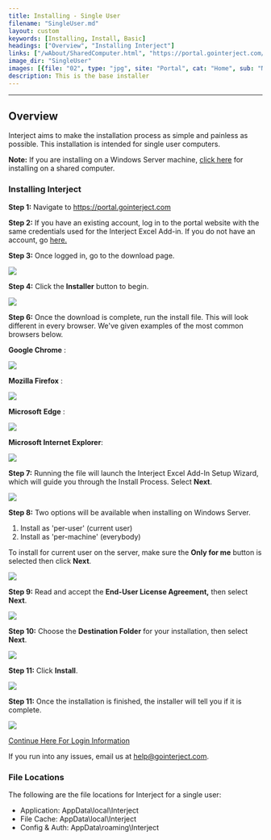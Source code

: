 ```yaml
---
title: Installing - Single User
filename: "SingleUser.md"
layout: custom
keywords: [Installing, Install, Basic]
headings: ["Overview", "Installing Interject"]
links: ["/wAbout/SharedComputer.html", "https://portal.gointerject.com/login.html", "https://portal.gointerject.com/invite.html?mode=create", "/wAbout/Logging-In.html#before-using-interject-heres-how-to-login", "mailto:help@gointerject.com"]
image_dir: "SingleUser"
images: [{file: "02", type: "jpg", site: "Portal", cat: "Home", sub: "Main", report: "", ribbon: "", config: ""}, {file: "03", type: "png", site: "Portal", cat: "Download", sub: "Main", report: "", ribbon: "", config: ""}, {file: "04", type: "png", site: "External", cat: "Chrome", sub: "Download", report: "", ribbon: "", config: ""}, {file: "05", type: "png", site: "External", cat: "Firefox", sub: "Download", report: "", ribbon: "", config: ""}, {file: "07", type: "png", site: "External", cat: "Edge", sub: "Download", report: "", ribbon: "", config: ""}, {file: "08", type: "png", site: "External", cat: "Internet Explorer", sub: "Download", report: "", ribbon: "", config: ""}, {file: "09", type: "png", site: "Interject", cat: "Installation", sub: "Setup Wizard", report: "", ribbon: "", config: ""}, {file: "09b", type: "png", site: "Interject", cat: "Installation", sub: "Installation Type", report: "", ribbon: "", config: ""}, {file: "10", type: "png", site: "Interject", cat: "Installation", sub: "End-User License Agreement", report: "", ribbon: "", config: ""}, {file: "11", type: "png", site: "Interject", cat: "Installation", sub: "Select Installation Folder", report: "", ribbon: "", config: ""}, {file: "12", type: "png", site: "Interject", cat: "Installation", sub: "Ready to Install", report: "", ribbon: "", config: ""}, {file: "13", type: "jpg", site: "Interject", cat: "Installation", sub: "Completed Install", report: "", ribbon: "", config: ""}]
description: This is the base installer
---
```

* * *

## Overview

Interject aims to make the installation process as simple and painless as possible. This installation is intended for single user computers.

**Note:** If you are installing on a Windows Server machine, [click here](/wAbout/SharedComputer.html) for installing on a shared computer.

### Installing Interject

**Step 1:** Navigate to <a target="blank" href="https://portal.gointerject.com/login.html">https://portal.gointerject.com</a>

**Step 2:** If you have an existing account, log in to the portal website with the same credentials used for the Interject Excel Add-in. If you do not have an account, go [here.](https://portal.gointerject.com/invite.html?mode=create)

**Step 3:** Once logged in, go to the download page.

![](/images/SingleUser/02.jpg)
<br>

**Step 4:** Click the **Installer** button to begin.

![](/images/SingleUser/03.png)
<br>

**Step 6:** Once the download is complete, run the install file. This will look different in every browser. We've given examples of the most common browsers below.

**Google Chrome** :

![](/images/SingleUser/04.png)
<br>

**Mozilla Firefox** :

![](/images/SingleUser/05.png)
<br>

**Microsoft** **Edge** :

![](/images/SingleUser/07.png)
<br>

**Microsoft Internet Explorer**:

![](/images/SingleUser/08.png)
<br>

**Step 7:** Running the file will launch the Interject Excel Add-In Setup Wizard, which will guide you through the Install Process. Select **Next**.

![](/images/SingleUser/09.png)
<br>

**Step 8:** Two options will be available when installing on Windows Server.

1. Install as 'per-user' (current user)
2. Install as 'per-machine' (everybody)

To install for current user on the server, make sure the **Only for me** button is selected then click **Next**.

![](/images/SingleUser/09b.png)
<br>

**Step 9:** Read and accept the **End-User License Agreement,** then select **Next**.

![](/images/SingleUser/10.png)
<br>

**Step 10:** Choose the **Destination Folder** for your installation, then select **Next**.

![](/images/SingleUser/11.png)
<br>

**Step 11:** Click **Install**.

![](/images/SingleUser/12.png)
<br>

**Step 11:** Once the installation is finished, the installer will tell you if it is complete.

![](/images/SingleUser/13.png)

[Continue Here For Login Information](/wAbout/Logging-In.html#before-using-interject-heres-how-to-login)

If you run into any issues, email us at [help@gointerject.com](mailto:help@gointerject.com).

### File Locations

The following are the file locations for Interject for a single user:

- Application: AppData\local\Interject
- File Cache: AppData\local\Interject
- Config & Auth: AppData\roaming\Interject
